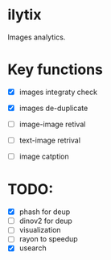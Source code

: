 # ilytix
Images analytics.


# Key functions
- [X]  images integraty check
- [X]  images de-duplicate
- [ ]  image-image retival
- [ ]  text-image retrival
- [ ]  image catption


# TODO:
- [X] phash for deup
- [ ] dinov2 for deup
- [ ] visualization 
- [ ] rayon to speedup
- [X] usearch 